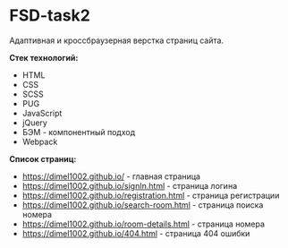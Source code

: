 # FSD-task2

Адаптивная и кроссбраузерная верстка страниц сайта.


**Стек технологий:**

* HTML
* CSS
* SCSS
* PUG
* JavaScript
* jQuery
* БЭМ - компонентный подход
* Webpack


**Список страниц:**

* https://dimel1002.github.io/ - главная страница
* https://dimel1002.github.io/signIn.html - страница логина
* https://dimel1002.github.io/registration.html - страница регистрации
* https://dimel1002.github.io/search-room.html - страница поиска номера
* https://dimel1002.github.io/room-details.html - страница номера
* https://dimel1002.github.io/404.html - страница 404 ошибки